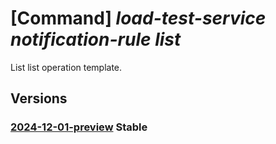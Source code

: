 # [Command] _load-test-service notification-rule list_

List list operation template.

## Versions

### [2024-12-01-preview](/Resources/data-plane/microsoft.loadtestservice/L25vdGlmaWNhdGlvbi1ydWxlcw==/2024-12-01-preview.xml) **Stable**

<!-- data-plane:microsoft.loadtestservice /notification-rules 2024-12-01-preview -->
